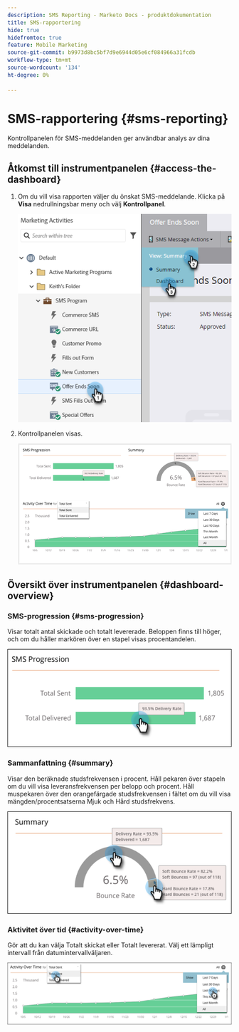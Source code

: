 ```yaml
---
description: SMS Reporting - Marketo Docs - produktdokumentation
title: SMS-rapportering
hide: true
hidefromtoc: true
feature: Mobile Marketing
source-git-commit: b9973d8bc5bf7d9e6944d05e6cf084966a31fcdb
workflow-type: tm+mt
source-wordcount: '134'
ht-degree: 0%

---
```


# SMS-rapportering {#sms-reporting}

Kontrollpanelen för SMS-meddelanden ger användbar analys av dina meddelanden.

## Åtkomst till instrumentpanelen {#access-the-dashboard}

1. Om du vill visa rapporten väljer du önskat SMS-meddelande. Klicka på **Visa** nedrullningsbar meny och välj **Kontrollpanel**.

   ![](assets/sms-reporting-1.png)

1. Kontrollpanelen visas.

   ![](assets/sms-reporting-2.png)

## Översikt över instrumentpanelen {#dashboard-overview}

### SMS-progression {#sms-progression}

Visar totalt antal skickade och totalt levererade. Beloppen finns till höger, och om du håller markören över en stapel visas procentandelen.

![](assets/sms-reporting-3.png)

### Sammanfattning {#summary}

Visar den beräknade studsfrekvensen i procent. Håll pekaren över stapeln om du vill visa leveransfrekvensen per belopp och procent. Håll muspekaren över den orangefärgade studsfrekvensen i fältet om du vill visa mängden/procentsatserna Mjuk och Hård studsfrekvens.

![](assets/sms-reporting-4.png)

### Aktivitet över tid {#activity-over-time}

Gör att du kan välja Totalt skickat eller Totalt levererat. Välj ett lämpligt intervall från datumintervallväljaren.

![](assets/sms-reporting-5.png)
